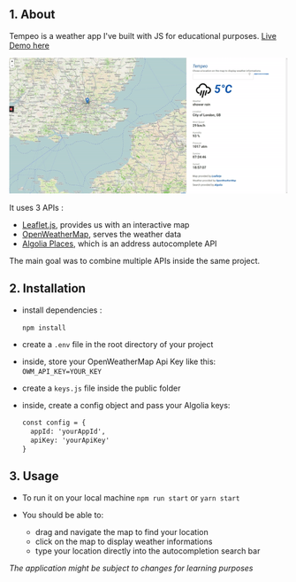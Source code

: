## 1. About


Tempeo is a weather app I've built with JS for educational purposes.
[Live Demo here](https://tempeo.herokuapp.com/)

![](tempeo.gif)

It uses 3 APIs :
- [Leaflet.js](https://github.com/Leaflet/Leaflet), provides us with an interactive map
- [OpenWeatherMap](https://openweathermap.org/), serves the weather data
- [Algolia Places](https://github.com/algolia/places), which is an address autocomplete API

The main goal was to combine multiple APIs inside the same project.

## 2. Installation

  

- install dependencies :

   `npm install`

- create a `.env` file in the root directory of your project

- inside, store your OpenWeatherMap Api Key like this: 
`OWM_API_KEY=YOUR_KEY`
    
- create a `keys.js` file inside the public folder
- inside, create a config object and pass your Algolia keys:
   

      const config = {
        appId: 'yourAppId',
        apiKey: 'yourApiKey'
      }

  
  

## 3. Usage

- To run it on your local machine `npm run start`  or `yarn start`

- You should be able to:
	- drag and navigate the map to find your location
	- click on the map to display weather informations
	- type your location directly into the autocompletion search bar


*The application might be subject to changes for learning purposes*
